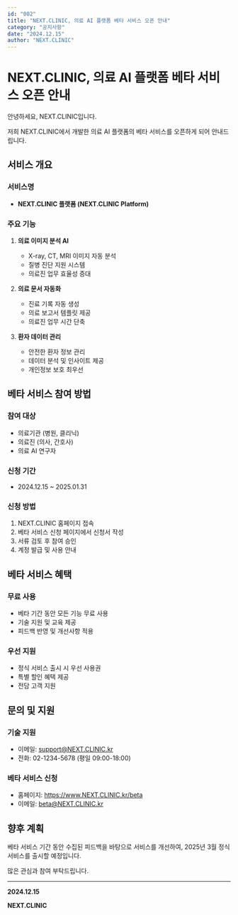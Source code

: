 ```yaml
---
id: "002"
title: "NEXT.CLINIC, 의료 AI 플랫폼 베타 서비스 오픈 안내"
category: "공지사항"
date: "2024.12.15"
author: "NEXT.CLINIC"
---
```


# NEXT.CLINIC, 의료 AI 플랫폼 베타 서비스 오픈 안내

안녕하세요, NEXT.CLINIC입니다.

저희 NEXT.CLINIC에서 개발한 의료 AI 플랫폼의 베타 서비스를 오픈하게 되어 안내드립니다.

## 서비스 개요

### 서비스명
- **NEXT.CLINIC 플랫폼 (NEXT.CLINIC Platform)**

### 주요 기능
1. **의료 이미지 분석 AI**
   - X-ray, CT, MRI 이미지 자동 분석
   - 질병 진단 지원 시스템
   - 의료진 업무 효율성 증대

2. **의료 문서 자동화**
   - 진료 기록 자동 생성
   - 의료 보고서 템플릿 제공
   - 의료진 업무 시간 단축

3. **환자 데이터 관리**
   - 안전한 환자 정보 관리
   - 데이터 분석 및 인사이트 제공
   - 개인정보 보호 최우선

## 베타 서비스 참여 방법

### 참여 대상
- 의료기관 (병원, 클리닉)
- 의료진 (의사, 간호사)
- 의료 AI 연구자

### 신청 기간
- 2024.12.15 ~ 2025.01.31

### 신청 방법
1. NEXT.CLINIC 홈페이지 접속
2. 베타 서비스 신청 페이지에서 신청서 작성
3. 서류 검토 후 참여 승인
4. 계정 발급 및 사용 안내

## 베타 서비스 혜택

### 무료 사용
- 베타 기간 동안 모든 기능 무료 사용
- 기술 지원 및 교육 제공
- 피드백 반영 및 개선사항 적용

### 우선 지원
- 정식 서비스 출시 시 우선 사용권
- 특별 할인 혜택 제공
- 전담 고객 지원

## 문의 및 지원

### 기술 지원
- 이메일: support@NEXT.CLINIC.kr
- 전화: 02-1234-5678 (평일 09:00-18:00)

### 베타 서비스 신청
- 홈페이지: https://www.NEXT.CLINIC.kr/beta
- 이메일: beta@NEXT.CLINIC.kr

## 향후 계획

베타 서비스 기간 동안 수집된 피드백을 바탕으로 서비스를 개선하여, 2025년 3월 정식 서비스를 출시할 예정입니다.

많은 관심과 참여 부탁드립니다.

---

**2024.12.15**

**NEXT.CLINIC** 